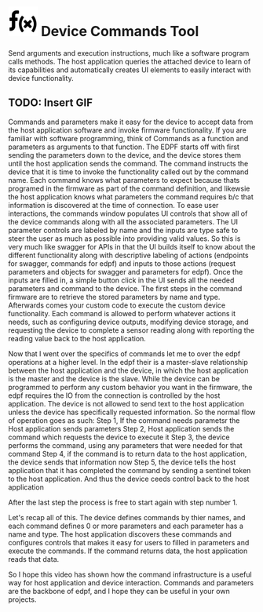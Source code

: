 # <img src='PC/HostApp/HostApp/Resources/function.png' style="width:60px;" /> Device Commands Tool
Send arguments and execution instructions, much like a software program calls methods. The host application queries the attached device to learn of its capabilities and automatically creates UI elements to easily interact with device functionality.

## TODO: Insert GIF

Commands and parameters make it easy for the device to accept data from the host application software and invoke firmware functionality.  If you are familiar with software programming, think of Commands as a function and parameters as arguments to that function.  The EDPF starts off with first sending the parameters down to the device, and the device stores them until the host application sends the command.  The command instructs the device that it is time to invoke the functionality called out by the command name. Each command knows what parameters to expect because thats programed in the firmware as part of the command definition, and likewsie the host application knows what parameters the command requires b/c that information is discovered at the time of connection. To ease user interactions, the commands window populates UI controls that show all of the device commands along with all the associated parameters. The UI parameter controls are labeled by name and the inputs are type safe to steer the user as much as possible into providing valid values.  So this is very much like swagger for APIs in that the UI builds itself to know about the different functionality along with descriptive labeling of actions (endpoints for swagger, commands for edpf) and inputs to those actions (request parameters and objects for swagger and parameters for edpf). Once the inputs are filled in, a simple button click in the UI sends all the needed parameters and command to the device. The first steps in the command firmware are to retrieve the stored parameters by name and type. Afterwards comes your custom code to execute the custom device functionality.  Each command is allowed to perform whatever actions it needs, such as configuring device outputs, modifying device storage, and requesting the device to complete a sensor reading along with reporting the reading value back to the host application.

Now that I went over the specifics of commands let me to over the edpf operations at a higher level. In the edpf their is a master-slave relationship between the host application and the device, in which the host application is the master and the device is the slave. While the device can be programmed to perform any custom behavior you want in the firmware, the edpf requires the IO from the connection is controlled by the host application. The device is not allowed to send text to the host application unless the device has specifically requested information. So the normal flow of operation goes as such:
Step 1, If the command needs parametsr the Host application sends parameters
Step 2, Host application sends the command which requests the device to execute it
Step 3, the device performs the command, using any parameters that were needed for that command
Step 4, if the command is to return data to the host application, the device sends that information now
Step 5, the device tells the host application that it has completed the command by sending a sentinel token to the host application. And thus the device ceeds control back to the host application

After the last step the process is free to start again with step number 1.

Let's recap all of this. The device defines commands by thier names, and each command defines 0 or more parameters and each parameter has a name and type. The host application discovers these commands and configures controls that makes it easy for users to filled in parameters and execute the commands. If the command returns data, the host application reads that data.

So I hope this video has shown how the command infrastructure is a useful way for host application and device interaction. Commands and parameters are the backbone of edpf, and I hope they can be useful in your own projects. 

